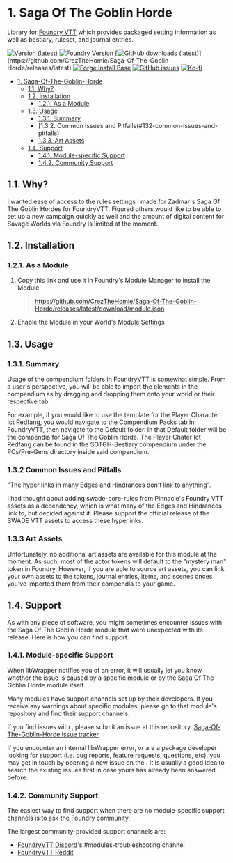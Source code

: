 # 1. Saga Of The Goblin Horde
Library for [Foundry VTT](https://foundryvtt.com/) which provides packaged setting information as well as bestiary, ruleset, and journal entries.

[![Version (latest)](https://img.shields.io/github/v/release/CrezTheHomie/Saga-Of-The-Goblin-Horde)](https://github.com/CrezTheHomie/Saga-Of-The-Goblin-Horde/releases/latest)
[![Foundry Version](https://img.shields.io/badge/dynamic/json.svg?url=https://github.com/CrezTheHomie/Saga-Of-The-Goblin-Horde/releases/latest/download/module.json&label=Foundry%20Version&query=$.compatibleCoreVersion&colorB=blueviolet)](https://github.com/CrezTheHomie/Saga-Of-The-Goblin-Horde/releases/latest)
[![GitHub downloads (latest)](https://img.shields.io/badge/dynamic/json?label=Downloads@latest&query=assets[?(@.name.includes('zip'))].download_count&url=https://api.github.com/repos/CrezTheHomie/Saga-Of-The-Goblin-Horde/releases/latest&color=green)](https://github.com/CrezTheHomie/Saga-Of-The-Goblin-Horde/releases/latest)
[![Forge Install Base](https://img.shields.io/badge/dynamic/json?label=Forge%20Install%20Base&query=package.installs&suffix=%&url=https://forge-vtt.com/api/bazaar/package/lib-wrapper&colorB=brightgreen)](https://forge-vtt.com/)
[![GitHub issues](https://img.shields.io/github/issues-raw/CrezTheHomie/Saga-Of-The-Goblin-Horde)](https://github.com/CrezTheHomie/Saga-Of-The-Goblin-Horde/issues)
[![Ko-fi](https://img.shields.io/badge/-buy%20me%20a%20coffee-%23FF5E5B?logo=Ko-fi&logoColor=white)](https://ko-fi.com/crezyte)

- [1. Saga-Of-The-Goblin-Horde](#1-Saga-Of-The-Goblin-Horde)
  - [1.1. Why?](#11-why)
  - [1.2. Installation](#12-installation)
    - [1.2.1. As a Module](#121-as-a-module)
  - [1.3. Usage](#13-usage)
    - [1.3.1. Summary](#131-summary)
    - [1.3.2. Common Issues and Pitfalls(#132-common-issues-and-pitfalls)
    - [1.3.3. Art Assets](#133-art-assets)
  - [1.4. Support](#14-support)
    - [1.4.1. Module-specific Support](#141-module-specific-support)
    - [1.4.2. Community Support](#142-community-support)


## 1.1. Why?

I wanted ease of access to the rules settings I made for Zadmar's Saga Of The Goblin Hordes for FoundryVTT. Figured others would like to be able to set up a new campaign quickly as well and the amount of digital content for Savage Worlds via Foundry is limited at the moment.


## 1.2. Installation

### 1.2.1. As a Module
1.  Copy this link and use it in Foundry's Module Manager to install the Module

    > https://github.com/CrezTheHomie/Saga-Of-The-Goblin-Horde/releases/latest/download/module.json

2.  Enable the Module in your World's Module Settings

## 1.3. Usage

### 1.3.1. Summary

Usage of the compendium folders in FoundryVTT is somewhat simple. From a user's perspective, you will be able to import the elements in the compendium as by dragging and dropping them onto your world or their respective tab.

For example, if you would like to use the template for the Player Character Ict Redfang, you would navigate to the Compendium Packs tab in FoundryVTT, then navigate to the Default folder. In that Default folder will be the compendia for Saga Of The Goblin Horde. The Player Chater Ict Redfang can be found in the SOTGH-Bestiary compendium under the PCs/Pre-Gens directory inside said compendium.

### 1.3.2 Common Issues and Pitfalls

"The hyper links in many Edges and Hindrances don't link to anything".

I had thought about adding swade-core-rules from Pinnacle's Foundry VTT assets as a dependency, which is what many of the Edges and Hindrances link to, but decided against it. Please support the official release of the SWADE VTT assets to access these hyperlinks.

### 1.3.3 Art Assets

Unfortunately, no additional art assets are available for this module at the moment. As such, most of the actor tokens will default to the "mystery man" token in Foundry. However, if you are able to source art assets, you can link your own assets to the tokens, journal entries, items, and scenes onces you've imported them from their compendia to your game. 


## 1.4. Support

As with any piece of software, you might sometimes encounter issues with the Saga Of The Goblin Horde module that were unexpected with its release. Here is how you can find support.


### 1.4.1. Module-specific Support

When libWrapper notifies you of an error, it will usually let you know whether the issue is caused by a specific module or by the Saga Of The Goblin Horde module itself.

Many modules have support channels set up by their developers. If you receive any warnings about specific modules, please go to that module's repository and find their support channels.

If you find issues with , please submit an issue at this repository. [Saga-Of-The-Goblin-Horde issue tracker](https://github.com/CrezTheHomie/Saga-Of-The-Goblin-Horde/issues)

If you encounter an internal libWrapper error, or are a package developer looking for support (i.e. bug reports, feature requests, questions, etc), you may get in touch by opening a new issue on the . It is usually a good idea to search the existing issues first in case yours has already been answered before.

### 1.4.2. Community Support

The easiest way to find support when there are no module-specific support channels is to ask the Foundry community.

The largest community-provided support channels are:
- [FoundryVTT Discord](https://discord.gg/foundryvtt)'s #modules-troubleshooting channel
- [FoundryVTT Reddit](https://www.reddit.com/r/FoundryVTT)
